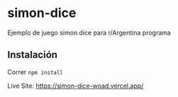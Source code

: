 # simon-dice
Ejemplo de juego simon dice para r/Argentina programa

## Instalación

Correr
`npm install` 

Live Site: https://simon-dice-woad.vercel.app/
